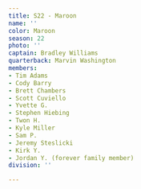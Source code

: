 ```yaml
---
title: S22 - Maroon
name: ''
color: Maroon
season: 22
photo: ''
captain: Bradley Williams
quarterback: Marvin Washington
members:
- Tim Adams
- Cody Barry
- Brett Chambers
- Scott Cuviello
- Yvette G.
- Stephen Hiebing
- Twon H.
- Kyle Miller
- Sam P.
- Jeremy Steslicki
- Kirk Y.
- Jordan Y. (forever family member)
division: ''

---
```

